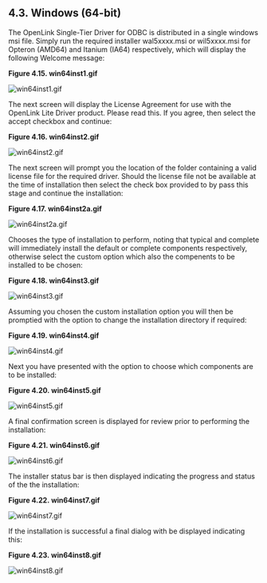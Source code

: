 <div id="lite_lt64bitinst" class="section">

<div class="titlepage">

<div>

<div>

## 4.3. Windows (64-bit)

</div>

</div>

</div>

The OpenLink Single-Tier Driver for ODBC is distributed in a single
windows msi file. Simply run the required installer wal5xxxx.msi or
wil5xxxx.msi for Opteron (AMD64) and Itanium (IA64) respectively, which
will display the following Welcome message:

<div class="figure-float">

<div id="lite_win64inst1" class="figure">

**Figure 4.15. win64inst1.gif**

<div class="figure-contents">

<div class="mediaobject">

![win64inst1.gif](images/win64inst1.gif)

</div>

</div>

</div>

  

</div>

The next screen will display the License Agreement for use with the
OpenLink Lite Driver product. Please read this. If you agree, then
select the accept checkbox and continue:

<div class="figure-float">

<div id="lite_win64inst2" class="figure">

**Figure 4.16. win64inst2.gif**

<div class="figure-contents">

<div class="mediaobject">

![win64inst2.gif](images/win64inst2.gif)

</div>

</div>

</div>

  

</div>

The next screen will prompt you the location of the folder containing a
valid license file for the required driver. Should the license file not
be available at the time of installation then select the check box
provided to by pass this stage and continue the installation:

<div class="figure-float">

<div id="lite_win64inst2a" class="figure">

**Figure 4.17. win64inst2a.gif**

<div class="figure-contents">

<div class="mediaobject">

![win64inst2a.gif](images/win64inst2a.gif)

</div>

</div>

</div>

  

</div>

Chooses the type of installation to perform, noting that typical and
complete will immediately install the default or complete components
respectively, otherwise select the custom option which also the
compenents to be installed to be chosen:

<div class="figure-float">

<div id="lite_win64inst3" class="figure">

**Figure 4.18. win64inst3.gif**

<div class="figure-contents">

<div class="mediaobject">

![win64inst3.gif](images/win64inst3.gif)

</div>

</div>

</div>

  

</div>

Assuming you chosen the custom installation option you will then be
promptied with the option to change the installation directory if
required:

<div class="figure-float">

<div id="lite_win64inst4" class="figure">

**Figure 4.19. win64inst4.gif**

<div class="figure-contents">

<div class="mediaobject">

![win64inst4.gif](images/win64inst4.gif)

</div>

</div>

</div>

  

</div>

Next you have presented with the option to choose which components are
to be installed:

<div class="figure-float">

<div id="lite_win64inst5" class="figure">

**Figure 4.20. win64inst5.gif**

<div class="figure-contents">

<div class="mediaobject">

![win64inst5.gif](images/win64inst5.gif)

</div>

</div>

</div>

  

</div>

A final confirmation screen is displayed for review prior to performing
the installation:

<div class="figure-float">

<div id="lite_win64inst6" class="figure">

**Figure 4.21. win64inst6.gif**

<div class="figure-contents">

<div class="mediaobject">

![win64inst6.gif](images/win64inst6.gif)

</div>

</div>

</div>

  

</div>

The installer status bar is then displayed indicating the progress and
status of the the installation:

<div class="figure-float">

<div id="lite_win64inst7" class="figure">

**Figure 4.22. win64inst7.gif**

<div class="figure-contents">

<div class="mediaobject">

![win64inst7.gif](images/win64inst7.gif)

</div>

</div>

</div>

  

</div>

If the installation is successful a final dialog with be displayed
indicating this:

<div class="figure-float">

<div id="lite_win64inst8" class="figure">

**Figure 4.23. win64inst8.gif**

<div class="figure-contents">

<div class="mediaobject">

![win64inst8.gif](images/win64inst8.gif)

</div>

</div>

</div>

  

</div>

</div>
